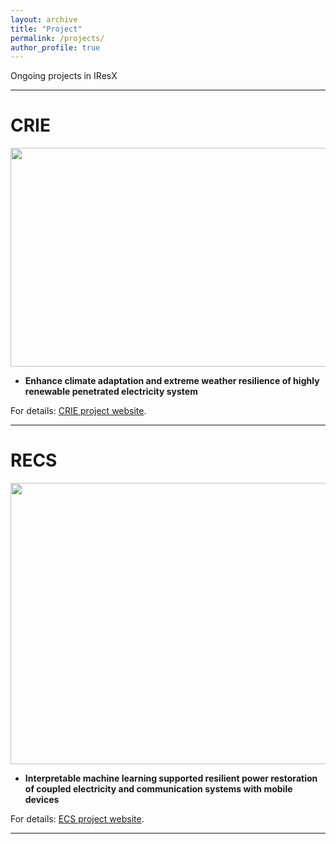 ```yaml
---
layout: archive
title: "Project"
permalink: /projects/
author_profile: true
---
```

Ongoing projects in IResX

---

# CRIE
<img src="https://JinZhaoTCD.github.io/images/CRIE.jpg" width="550" height="350"> 

* **Enhance climate adaptation and extreme weather resilience of highly renewable penetrated electricity system**

For details:
[CRIE project website](https://scholar.google.com/xxxxxxxx).



---

# RECS
<img src="https://JinZhaoTCD.github.io/images/ECS.jpg" width="550" height="450"> 

* **Interpretable machine learning supported resilient power restoration of coupled electricity and communication systems  with mobile devices**

For details:
[ECS project website](https://scholar.google.com/xxxxxxxx).


---



